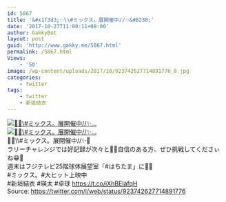 ```yaml
---
id: 5867
title: '&#x1f3d3;✨\\#ミックス。展開催中//✨&#8230;'
date: '2017-10-27T11:00:11+08:00'
author: GakkyBot
layout: post
guid: 'http://www.gakky.me/5867.html'
permalink: /5867.html
Views:
    - '50'
image: /wp-content/uploads/2017/10/923742627714891776_0.jpg
categories:
    - twitter
tags:
    - twitter
    - 新垣结衣
---
```


[![🏓✨\\#ミックス。展開催中//✨...](http://www.yui-aragaki.org/wp-content/uploads/2017/10/923742627714891776_0.jpg)](http://www.yui-aragaki.org/wp-content/uploads/2017/10/923742627714891776_0.jpg)  
[![🏓✨\\#ミックス。展開催中//✨...](http://www.yui-aragaki.org/wp-content/uploads/2017/10/923742627714891776_1.jpg)](http://www.yui-aragaki.org/wp-content/uploads/2017/10/923742627714891776_1.jpg)  
🏓✨\\\\#ミックス。展開催中//✨🏓  
ラリーチャレンジでは好記録が次々と🙌🙌自信のある方、ぜひ挑戦してくださぃね😁💓  
週末はフジテレビ25階球体展望室「#はちたま」に🎃👻  
\#ミックス。#大ヒット上映中  
\#新垣結衣 #瑛太 #卓球 https://t.co/iXhBEIafqH  
Source: <https://twitter.com/i/web/status/923742627714891776>